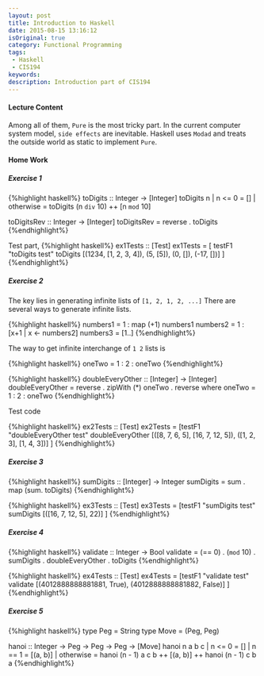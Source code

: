 ```yaml
---
layout: post
title: Introduction to Haskell
date: 2015-08-15 13:16:12
isOriginal: true
category: Functional Programming
tags:
 - Haskell
 - CIS194
keywords: 
description: Introduction part of CIS194
---
```


#### Lecture Content

Among all of them, `Pure` is the most tricky part. In the current computer system model,
`side effects` are inevitable. Haskell uses `Modad` and treats the outside world as static
to implement `Pure`.

#### Home Work

##### Exercise 1

{%highlight haskell%}
toDigits :: Integer -> [Integer]
toDigits n
  | n <= 0 = []
  | otherwise = toDigits (n `div` 10) ++ [n `mod` 10]

toDigitsRev :: Integer -> [Integer]
toDigitsRev = reverse . toDigits
{%endhighlight%}

Test part,
{%highlight haskell%}
ex1Tests :: [Test]
ex1Tests = [ testF1 "toDigits test" toDigits
             [(1234, [1, 2, 3, 4]), (5, [5]), (0, []), (-17, [])]
           ]
{%endhighlight%}

##### Exercise 2

The key lies in generating infinite lists of `[1, 2, 1, 2, ...]`
There are several ways to generate infinite lists.

{%highlight haskell%}
numbers1 = 1 : map (+1) numbers1
numbers2 = 1 : [x+1 | x <- numbers2]
numbers3 = [1..]
{%endhighlight%}

The way to get infinite interchange of `1 2` lists is

{%highlight haskell%}
  oneTwo = 1 : 2 : oneTwo
{%endhighlight%}

{%highlight haskell%}
doubleEveryOther :: [Integer] -> [Integer]
doubleEveryOther = reverse . zipWith (*) oneTwo . reverse where
  oneTwo = 1 : 2 : oneTwo
{%endhighlight%}

Test code

{%highlight haskell%}
ex2Tests :: [Test]
ex2Tests = [testF1 "doubleEveryOther test" doubleEveryOther
             [([8, 7, 6, 5], [16, 7, 12, 5]), ([1, 2, 3], [1, 4, 3])]
           ]
{%endhighlight%}

##### Exercise 3

{%highlight haskell%}
sumDigits :: [Integer] -> Integer
sumDigits = sum . map (sum. toDigits)
{%endhighlight%}

{%highlight haskell%}
ex3Tests :: [Test]
ex3Tests = [testF1 "sumDigits test" sumDigits
             [([16, 7, 12, 5], 22)]
           ]
{%endhighlight%}

##### Exercise 4

{%highlight haskell%}
validate :: Integer -> Bool
validate = (== 0) . (`mod` 10) . sumDigits . doubleEveryOther . toDigits
{%endhighlight%}


{%highlight haskell%}
ex4Tests :: [Test]
ex4Tests = [testF1 "validate test" validate
             [(4012888888881881, True), (4012888888881882, False)]
           ]
{%endhighlight%}

##### Exercise 5

{%highlight haskell%}
type Peg = String
type Move = (Peg, Peg)

hanoi :: Integer -> Peg -> Peg -> Peg -> [Move]
hanoi n a b c
  | n <= 0 = []
  | n == 1 = [(a, b)]
  | otherwise = hanoi (n - 1) a c b ++ [(a, b)] ++ hanoi (n - 1) c b a
{%endhighlight%}
